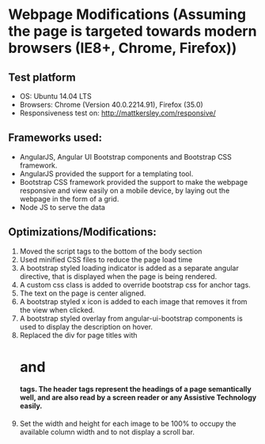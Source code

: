 # Webpage Modifications (Assuming the page is targeted towards modern browsers (IE8+, Chrome, Firefox))

## Test platform
* OS: Ubuntu 14.04 LTS
* Browsers: Chrome (Version 40.0.2214.91), Firefox (35.0)
* Responsiveness test on: http://mattkersley.com/responsive/

## Frameworks used: 
* AngularJS, Angular UI Bootstrap components and Bootstrap CSS framework.
* AngularJS provided the support for a templating tool. 
* Bootstrap CSS framework provided the support to make the webpage responsive and view easily on a mobile device, by laying out the webpage in the form of a grid.
* Node JS to serve the data


## Optimizations/Modifications:
1. Moved the script tags to the bottom of the body section 
2. Used minified CSS files to reduce the page load time
3. A bootstrap styled loading indicator is added as a separate angular directive, that is displayed when the page is being rendered.
4. A custom css class is added to override bootstrap css for anchor tags.
5. The text on the page is center aligned.
6. A bootstrap styled x icon is added to each image that removes it from the view when clicked.
7. A bootstrap styled overlay from angular-ui-bootstrap components is used to display the description on hover.
8. Replaced the div for page titles with <h1> and <h4> tags. The header tags represent the headings of a page semantically well, and are also read by a screen reader or any Assistive Technology easily.
9. Set the width and height for each image to be 100% to occupy the available column width and to not display a scroll bar.


